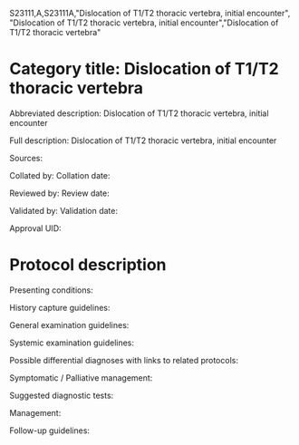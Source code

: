 S23111,A,S23111A,"Dislocation of T1/T2 thoracic vertebra, initial encounter", "Dislocation of T1/T2 thoracic vertebra, initial encounter","Dislocation of T1/T2 thoracic vertebra"
# Category title: Dislocation of T1/T2 thoracic vertebra

Abbreviated description: Dislocation of T1/T2 thoracic vertebra, initial encounter

Full description: Dislocation of T1/T2 thoracic vertebra, initial encounter

Sources:

Collated by:
Collation date:

Reviewed by:
Review date:

Validated by:
Validation date:

Approval UID:

# Protocol description

Presenting conditions:

History capture guidelines:

General examination guidelines:

Systemic examination guidelines:

Possible differential diagnoses with links to related protocols:

Symptomatic / Palliative management:

Suggested diagnostic tests:

Management:

Follow-up guidelines:
